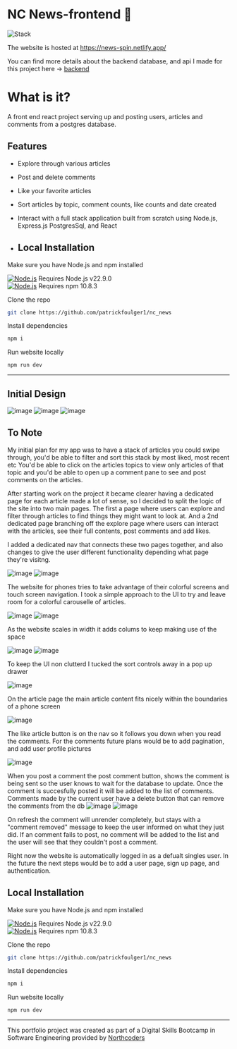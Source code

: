 # NC News-frontend 📰

![Stack](https://skillicons.dev/icons?i=js,nodejs,react,css)

The website is hosted at https://news-spin.netlify.app/

You can find more details about the backend database, and api I made for this project here -> [backend](https://github.com/patrickfoulger1/nc_news) 

# What is it?

A front end react project serving up and posting users, articles and comments from a postgres database. 

## Features

- Explore through various articles
- Post and delete comments
- Like your favorite articles
- Sort articles by topic, comment counts, like counts and date created
- Interact with a full stack application built from scratch using Node.js, Express.js PostgresSql, and React

- ## Local Installation

Make sure you have Node.js and npm installed

[![Node.js](https://skillicons.dev/icons?i=nodejs)](https://nodejs.org/en/download) Requires Node.js v22.9.0  
[![Node.js](https://skillicons.dev/icons?i=npm)](https://docs.npmjs.com/downloading-and-installing-node-js-and-npm) Requires npm 10.8.3

Clone the repo

```sh
git clone https://github.com/patrickfoulger1/nc_news
```

Install dependencies

```sh
npm i
```

Run website locally

```sh
npm run dev
```

---

## Initial Design 
![image](https://github.com/user-attachments/assets/66d00a31-0a14-4304-8ad3-eebd8ac1695c)
![image](https://github.com/user-attachments/assets/51350681-055b-4f9f-b3f9-2b46158ebf56)
![image](https://github.com/user-attachments/assets/39546af2-990e-4adf-a125-04480cadba5b)

## To Note
My initial plan for my app was to have a stack of articles you could swipe through, you'd be able to filter and sort this stack by most liked, most recent etc You'd be able to click on the articles topics to view only articles of that topic and you'd be able to open up a comment pane to see and post comments on the articles.

After starting work on the project it became clearer having a dedicated page for each article made a lot of sense, so I decided to split the logic of the site into two main pages. The first a page where users can explore and filter through articles to find things they might want to look at. And a 2nd dedicated page branching off the explore page where users can interact with the articles, see their full contents, post comments and add likes. 

I added a dedicated nav that connects these two pages together, and also changes to give the user different functionality depending what page they're visitng. 

![image](https://github.com/user-attachments/assets/f8e7e785-1b98-4d71-b052-ec14d9b21f64)
![image](https://github.com/user-attachments/assets/51b37419-f69d-41ef-a04e-2fe016158860)

The website for phones tries to take advantage of their colorful screens and touch screen navigation. I took a simple approach to the UI to try and leave room for a colorful carouselle of articles.

![image](https://github.com/user-attachments/assets/67ea2c95-e636-49c8-ac7c-12bfb9769d0f)
![image](https://github.com/user-attachments/assets/23109833-a182-4253-8112-42c16f88e827)

As the website scales in width it adds colums to keep making use of the space

![image](https://github.com/user-attachments/assets/f56c4d3b-5b73-47c2-9a82-8df518fb9002)
![image](https://github.com/user-attachments/assets/fc9cf69b-1f02-4c7f-8ac2-9001b1804435)

To keep the UI non clutterd I tucked the sort controls away in a pop up drawer

![image](https://github.com/user-attachments/assets/f85dcfe1-1ab6-4c4d-90ad-d2a08aa77889)

On the article page the main article content fits nicely within the boundaries of a phone screen

![image](https://github.com/user-attachments/assets/9ab2f2a8-5934-4a28-862d-14ba3199af54)

The like article button is on the nav so it follows you down when you read the comments.
For the comments future plans would be to add pagination, and add user profile pictures

![image](https://github.com/user-attachments/assets/0af7da9d-7c46-47f9-b275-428dbdb50f7e)

When you post a comment the post comment button, shows the comment is being sent so the user knows to wait for the database to update. Once the comment is succesfully posted it will be added to the list of comments. Comments made by the current user have a delete button that can remove the comments from the db 
![image](https://github.com/user-attachments/assets/6a57e826-ffbe-47e5-839a-9a55c3788ba8)
![image](https://github.com/user-attachments/assets/f1250044-22c0-40c5-ab27-10957fad51d9)

On refresh the comment will unrender completely, but stays with a "comment removed" message to keep the user informed on what they just did. If an comment fails to post, no comment will be added to the list and the user will see that they couldn't post a comment. 

Right now the website is automatically logged in as a defualt singles user. In the future the next steps would be to add a user page, sign up page, and authentication. 
























## Local Installation

Make sure you have Node.js and npm installed

[![Node.js](https://skillicons.dev/icons?i=nodejs)](https://nodejs.org/en/download) Requires Node.js v22.9.0  
[![Node.js](https://skillicons.dev/icons?i=npm)](https://docs.npmjs.com/downloading-and-installing-node-js-and-npm) Requires npm 10.8.3

Clone the repo

```sh
git clone https://github.com/patrickfoulger1/nc_news
```

Install dependencies

```sh
npm i
```

Run website locally

```sh
npm run dev
```

---

This portfolio project was created as part of a Digital Skills Bootcamp in Software Engineering provided by [Northcoders](https://northcoders.com/)
